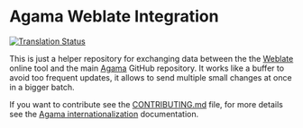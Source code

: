 # Agama Weblate Integration

[![Translation Status](
https://l10n.opensuse.org/widgets/agama/-/agama-web/svg-badge.svg)](
https://l10n.opensuse.org/engage/agama/)

This is just a helper repository for exchanging data between the the [Weblate](
https://l10n.opensuse.org/projects/agama/) online tool and the main [Agama](
https://github.com/openSUSE/agama) GitHub repository. It works like a buffer to
avoid too frequent updates, it allows to send multiple small changes at once
in a bigger batch.

If you want to contribute see the [CONTRIBUTING.md](./CONTRIBUTING.md) file,
for more details see the [Agama internationalization](
https://github.com/openSUSE/agama/blob/master/doc/i18n.md) documentation.
